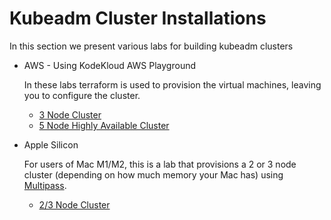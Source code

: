 # Kubeadm Cluster Installations

In this section we present various labs for building kubeadm clusters

* AWS - Using KodeKloud AWS Playground

    In these labs terraform is used to provision the virtual machines, leaving you to configure the cluster.
    * [3 Node Cluster](./aws/)
    * [5 Node Highly Available Cluster](./aws-ha/)

* Apple Silicon

    For users of Mac M1/M2, this is a lab that provisions a 2 or 3 node cluster (depending on how much memory your Mac has) using [Multipass](https://multipass.run/).

    * [2/3 Node Cluster](./apple-silicon/)
